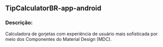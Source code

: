 ## TipCalculatorBR-app-android

### Descrição:
Calculadora de gorjetas com experiência de usuário mais sofisticada por meio dos Componentes do Material Design (MDC).
